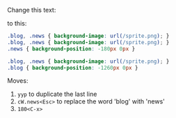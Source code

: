 
Change this text:


to this:

```css
.blog, .news { background-image: url(/sprite.png); }
.blog, .news { background-image: url(/sprite.png); }
.news { background-position: -180px 0px }
```

```css
.blog, .news { background-image: url(/sprite.png); }
.blog { background-position: -1260px 0px }
```
Moves:

1. `yyp` to duplicate the last line  
2. `cW.news<Esc>` to replace the word 'blog' with 'news'  
3. `180<C-x>`  
